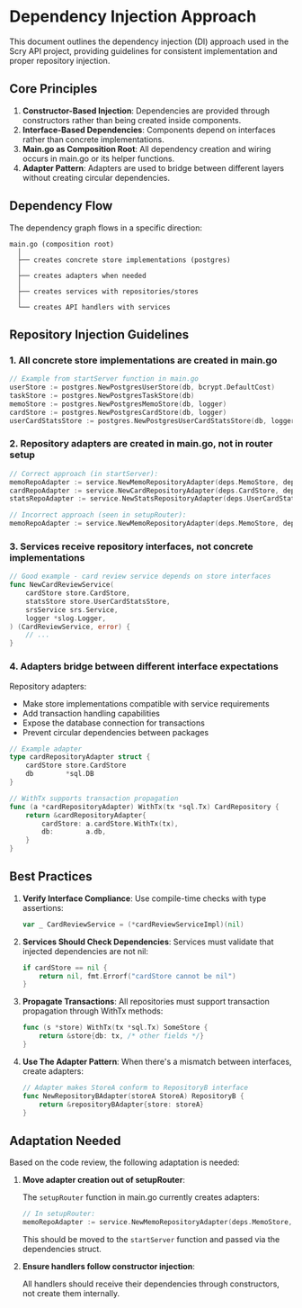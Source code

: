 # Dependency Injection Approach

This document outlines the dependency injection (DI) approach used in the Scry API project, providing guidelines for consistent implementation and proper repository injection.

## Core Principles

1. **Constructor-Based Injection**: Dependencies are provided through constructors rather than being created inside components.
2. **Interface-Based Dependencies**: Components depend on interfaces rather than concrete implementations.
3. **Main.go as Composition Root**: All dependency creation and wiring occurs in main.go or its helper functions.
4. **Adapter Pattern**: Adapters are used to bridge between different layers without creating circular dependencies.

## Dependency Flow

The dependency graph flows in a specific direction:

```
main.go (composition root)
  │
  ├── creates concrete store implementations (postgres)
  │
  ├── creates adapters when needed
  │
  ├── creates services with repositories/stores
  │
  └── creates API handlers with services
```

## Repository Injection Guidelines

### 1. All concrete store implementations are created in main.go

```go
// Example from startServer function in main.go
userStore := postgres.NewPostgresUserStore(db, bcrypt.DefaultCost)
taskStore := postgres.NewPostgresTaskStore(db)
memoStore := postgres.NewPostgresMemoStore(db, logger)
cardStore := postgres.NewPostgresCardStore(db, logger)
userCardStatsStore := postgres.NewPostgresUserCardStatsStore(db, logger)
```

### 2. Repository adapters are created in main.go, not in router setup

```go
// Correct approach (in startServer):
memoRepoAdapter := service.NewMemoRepositoryAdapter(deps.MemoStore, deps.DB)
cardRepoAdapter := service.NewCardRepositoryAdapter(deps.CardStore, deps.DB)
statsRepoAdapter := service.NewStatsRepositoryAdapter(deps.UserCardStatsStore)

// Incorrect approach (seen in setupRouter):
memoRepoAdapter := service.NewMemoRepositoryAdapter(deps.MemoStore, deps.DB)
```

### 3. Services receive repository interfaces, not concrete implementations

```go
// Good example - card review service depends on store interfaces
func NewCardReviewService(
    cardStore store.CardStore,
    statsStore store.UserCardStatsStore,
    srsService srs.Service,
    logger *slog.Logger,
) (CardReviewService, error) {
    // ...
}
```

### 4. Adapters bridge between different interface expectations

Repository adapters:
- Make store implementations compatible with service requirements
- Add transaction handling capabilities
- Expose the database connection for transactions
- Prevent circular dependencies between packages

```go
// Example adapter
type cardRepositoryAdapter struct {
    cardStore store.CardStore
    db        *sql.DB
}

// WithTx supports transaction propagation
func (a *cardRepositoryAdapter) WithTx(tx *sql.Tx) CardRepository {
    return &cardRepositoryAdapter{
        cardStore: a.cardStore.WithTx(tx),
        db:        a.db,
    }
}
```

## Best Practices

1. **Verify Interface Compliance**: Use compile-time checks with type assertions:
   ```go
   var _ CardReviewService = (*cardReviewServiceImpl)(nil)
   ```

2. **Services Should Check Dependencies**: Services must validate that injected dependencies are not nil:
   ```go
   if cardStore == nil {
       return nil, fmt.Errorf("cardStore cannot be nil")
   }
   ```

3. **Propagate Transactions**: All repositories must support transaction propagation through WithTx methods:
   ```go
   func (s *store) WithTx(tx *sql.Tx) SomeStore {
       return &store{db: tx, /* other fields */}
   }
   ```

4. **Use The Adapter Pattern**: When there's a mismatch between interfaces, create adapters:
   ```go
   // Adapter makes StoreA conform to RepositoryB interface
   func NewRepositoryBAdapter(storeA StoreA) RepositoryB {
       return &repositoryBAdapter{store: storeA}
   }
   ```

## Adaptation Needed

Based on the code review, the following adaptation is needed:

1. **Move adapter creation out of setupRouter**:

   The `setupRouter` function in main.go currently creates adapters:

   ```go
   // In setupRouter:
   memoRepoAdapter := service.NewMemoRepositoryAdapter(deps.MemoStore, deps.DB)
   ```

   This should be moved to the `startServer` function and passed via the dependencies struct.

2. **Ensure handlers follow constructor injection**:

   All handlers should receive their dependencies through constructors, not create them internally.
